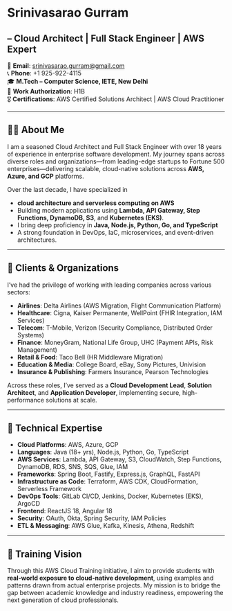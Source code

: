 # Srinivasarao Gurram 
## – Cloud Architect | Full Stack Engineer | AWS Expert

📧 **Email**: srinivasarao.gurram@gmail.com  
📞 **Phone**: +1 925-922-4115  
🎓 **M.Tech – Computer Science, IETE, New Delhi**  
🛂 **Work Authorization**: H1B  
🎖️ **Certifications**: AWS Certified Solutions Architect | AWS Cloud Practitioner  

---

## 🧑‍💼 About Me

I am a seasoned Cloud Architect and Full Stack Engineer with over 18 years of experience in enterprise software development. My journey spans across diverse roles and organizations—from leading-edge startups to Fortune 500 enterprises—delivering scalable, cloud-native solutions across **AWS, Azure, and GCP** platforms.

Over the last decade, I have specialized in 
- **cloud architecture and serverless computing on AWS**
- Building modern applications using **Lambda, API Gateway, Step Functions, DynamoDB, S3**, and **Kubernetes (EKS)**.
- I bring deep proficiency in **Java, Node.js, Python, Go, and TypeScript**
- A strong foundation in DevOps, IaC, microservices, and event-driven architectures.

---

## 🏢 Clients & Organizations

I’ve had the privilege of working with leading companies across various sectors:

- **Airlines**: Delta Airlines (AWS Migration, Flight Communication Platform)
- **Healthcare**: Cigna, Kaiser Permanente, WellPoint (FHIR Integration, IAM Services)
- **Telecom**: T-Mobile, Verizon (Security Compliance, Distributed Order Systems)
- **Finance**: MoneyGram, National Life Group, UHC (Payment APIs, Risk Management)
- **Retail & Food**: Taco Bell (HR Middleware Migration)
- **Education & Media**: College Board, eBay, Sony Pictures, Univision
- **Insurance & Publishing**: Farmers Insurance, Pearson Technologies

Across these roles, I’ve served as a **Cloud Development Lead**, **Solution Architect**, and **Application Developer**, implementing secure, high-performance solutions at scale.

---

## 🧠 Technical Expertise

- **Cloud Platforms**: AWS, Azure, GCP  
- **Languages**: Java (18+ yrs), Node.js, Python, Go, TypeScript  
- **AWS Services**: Lambda, API Gateway, S3, CloudWatch, Step Functions, DynamoDB, RDS, SNS, SQS, Glue, IAM  
- **Frameworks**: Spring Boot, Fastify, Express.js, GraphQL, FastAPI  
- **Infrastructure as Code**: Terraform, AWS CDK, CloudFormation, Serverless Framework  
- **DevOps Tools**: GitLab CI/CD, Jenkins, Docker, Kubernetes (EKS), ArgoCD  
- **Frontend**: ReactJS 18, Angular 18  
- **Security**: OAuth, Okta, Spring Security, IAM Policies  
- **ETL & Messaging**: AWS Glue, Kafka, Kinesis, Athena, Redshift  

---

## 🎯 Training Vision

Through this AWS Cloud Training initiative, I aim to provide students with **real-world exposure to cloud-native development**, using examples and patterns drawn from actual enterprise projects. My mission is to bridge the gap between academic knowledge and industry readiness, empowering the next generation of cloud professionals.
